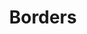 ---
key: border
eleventyNavigation:
  key: Borders
  parent: Attributes
title: Borders
summary: This attribute applies a border to one or more sides of an element.
syntaxSummary: Borders are set using the <strong>data-h2-border</strong> attribute which accepts 2 or 4 values.
syntax:
  - code: data-h2-border="media(side, width, style, color)"
    label: Standard values
    description: "The standard 4 value syntax requires the following:"
    values:
      - key: Side
        required: true
        keys: true
        css: false
        description: The side value accepts a specific key that defines which sides of the element you'd like the border to apply to.
        examples:
          - all
          - top
          - right
          - left
          - bottom
          - top-bottom
          - right-left
      - key: Width
        required: true
        keys: true
        css: true
        description:
        examples:
      - key: Style
        required: true
        keys: false
        css: true
        description: The style value accepts any value that would normally work as a CSS border-style declaration.
        examples:
          - solid
          - dashed
      - key: Color
        required: true
        keys: true
        css: true
        description: 
        examples:
  - code: data-h2-border="media(side, css)"
    label: Alternative values
    description: "The alternative 2 value syntax allows you to specify a side and apply a CSS border value. It requires the following values:"
    values:
      - key: Side
        required: true
        keys: true
        css: false
        description: The side value accepts a specific key that defines which sides of the element you'd like the border to apply to.
        examples:
          - all
          - top
          - right
          - left
          - bottom
          - top-bottom
          - right-left
      - key: CSS value
        required: true
        keys: false
        css: true
        description: This option allows you to define the border's styles using standard CSS syntax. Note that color keys and space multipliers do not work using this approach.
        examples:
          - 1px solid black
          - ".5rem dashed #FF0000"
examples: false
---